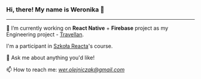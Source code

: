 ### Hi, there! My name is Weronika 👋

---

🔭 I’m currently working on **React Native** + **Firebase** project as my Engineering project - [Travellan](https://github.com/travellan).

I'm a participant in [Szkoła Reacta](https://github.com/szkola-reacta)'s course.

💬 Ask me about anything you'd like!

📫 How to reach me: *wer.olejniczak@gmail.com*
